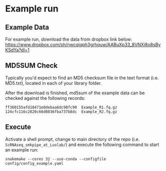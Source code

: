 # Example run

## Example Data
For example run, download the data from dropbox link below:
https://www.dropbox.com/sh/nwcqiqph3grhquw/AABuXp33_8VNXi8o8sByKSdYa?dl=1

## MD5SUM Check
Typically you'd expect to find an MD5 checksum file in the text format (i.e. MD5.txt), located in each of your library folder.

After the download is finished, md5sum of the example data can be checked against the following records:

```
ff360155afd18471e0debaa6dc98fc90  Example_R1.fq.gz
124cfc116c2820c66d8036fba737b8dc  Example_R2.fq.gz
```

## Execute

Activate a shell prompt, change to main directory of the repo (i.e. `ScRNAseq_smkpipe_at_Luolab/`) and execute the following command to start an example run:

```
snakemake --cores 32 --use-conda --configfile config/config_example.yaml
```
